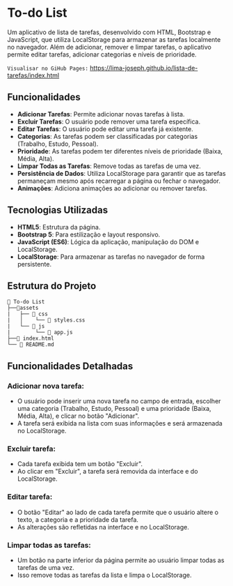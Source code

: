 # To-do List

Um aplicativo de lista de tarefas, desenvolvido com HTML, Bootstrap e JavaScript, que utiliza LocalStorage para armazenar as tarefas localmente no navegador. Além de adicionar, remover e limpar tarefas, o aplicativo permite editar tarefas, adicionar categorias e níveis de prioridade.

`Visualisar no GiHub Pages:` https://lima-joseph.github.io/lista-de-tarefas/index.html

## Funcionalidades

- **Adicionar Tarefas**: Permite adicionar novas tarefas à lista.
- **Excluir Tarefas**: O usuário pode remover uma tarefa específica.
- **Editar Tarefas**: O usuário pode editar uma tarefa já existente.
- **Categorias**: As tarefas podem ser classificadas por categorias (Trabalho, Estudo, Pessoal).
- **Prioridade**: As tarefas podem ter diferentes níveis de prioridade (Baixa, Média, Alta).
- **Limpar Todas as Tarefas**: Remove todas as tarefas de uma vez.
- **Persistência de Dados**: Utiliza LocalStorage para garantir que as tarefas permaneçam mesmo após recarregar a página ou fechar o navegador.
- **Animações**: Adiciona animações ao adicionar ou remover tarefas.

## Tecnologias Utilizadas

- **HTML5**: Estrutura da página.
- **Bootstrap 5**: Para estilização e layout responsivo.
- **JavaScript (ES6)**: Lógica da aplicação, manipulação do DOM e LocalStorage.
- **LocalStorage**: Para armazenar as tarefas no navegador de forma persistente.

## Estrutura do Projeto
```
📁 To-do List
├──📁assets
|   ├── 📁 css
|   │    └── 📄 styles.css
|   └── 📁 js
|        └── 📄 app.js
├──📄 index.html
└── 📄 README.md
```

## Funcionalidades Detalhadas
### Adicionar nova tarefa:
- O usuário pode inserir uma nova tarefa no campo de entrada, escolher uma categoria (Trabalho, Estudo, Pessoal) e uma prioridade (Baixa, Média, Alta), e clicar no botão "Adicionar".
- A tarefa será exibida na lista com suas informações e será armazenada no LocalStorage.
### Excluir tarefa:
- Cada tarefa exibida tem um botão "Excluir".
- Ao clicar em "Excluir", a tarefa será removida da interface e do LocalStorage.
### Editar tarefa:
- O botão "Editar" ao lado de cada tarefa permite que o usuário altere o texto, a categoria e a prioridade da tarefa.
- As alterações são refletidas na interface e no LocalStorage.
### Limpar todas as tarefas:
- Um botão na parte inferior da página permite ao usuário limpar todas as tarefas de uma vez.
- Isso remove todas as tarefas da lista e limpa o LocalStorage.
